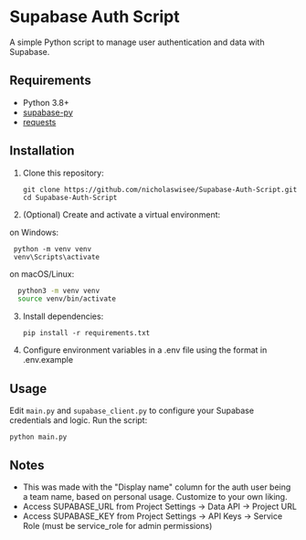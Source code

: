# Supabase Auth Script

A simple Python script to manage user authentication and data with Supabase.

## Requirements

- Python 3.8+
- [supabase-py](https://github.com/supabase-community/supabase-py)
- [requests](https://docs.python-requests.org/en/latest/)

## Installation

1. Clone this repository:

   ```pwsh
   git clone https://github.com/nicholaswisee/Supabase-Auth-Script.git
   cd Supabase-Auth-Script
   ```

2. (Optional) Create and activate a virtual environment:

  on Windows:

   ```pwsh
    python -m venv venv
    venv\Scripts\activate
   ```

  on macOS/Linux:

  ```zsh
    python3 -m venv venv
    source venv/bin/activate
  ```

3. Install dependencies:

   ```pwsh
   pip install -r requirements.txt
   ```

4. Configure environment variables in a .env file using the format in .env.example

## Usage

Edit `main.py` and `supabase_client.py` to configure your Supabase credentials and logic. Run the script:

```pwsh
python main.py
```

## Notes

- This was made with the "Display name" column for the auth user being a team name, based on personal usage. Customize to your own liking.
- Access SUPABASE_URL from Project Settings -> Data API -> Project URL
- Access SUPABASE_KEY from Project Settings -> API Keys -> Service Role (must be service_role for admin permissions)
